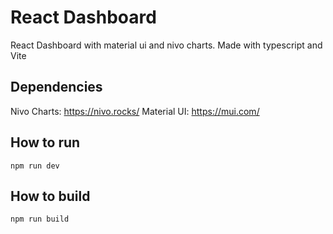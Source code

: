 # React Dashboard

React Dashboard with material ui and nivo charts. Made with typescript and Vite

## Dependencies

Nivo Charts: https://nivo.rocks/
Material UI: https://mui.com/

## How to run

`npm run dev`

## How to build

`npm run build`
